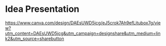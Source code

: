 # Idea Presentation

https://www.canva.com/design/DAEsUWD5jcg/eJ5crok7Ah9efLitubox7g/view?utm_content=DAEsUWD5jcg&utm_campaign=designshare&utm_medium=link2&utm_source=sharebutton
